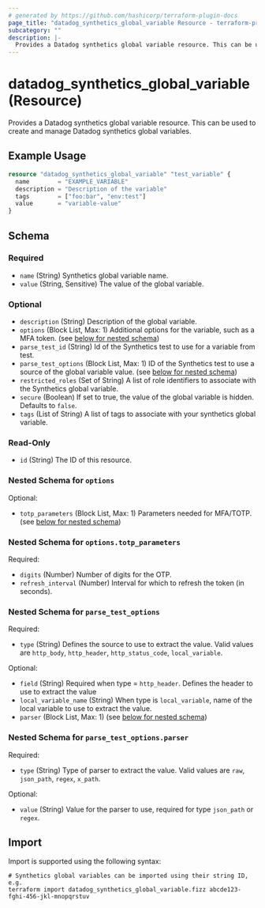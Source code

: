 ```yaml
---
# generated by https://github.com/hashicorp/terraform-plugin-docs
page_title: "datadog_synthetics_global_variable Resource - terraform-provider-datadog"
subcategory: ""
description: |-
  Provides a Datadog synthetics global variable resource. This can be used to create and manage Datadog synthetics global variables.
---
```


# datadog_synthetics_global_variable (Resource)

Provides a Datadog synthetics global variable resource. This can be used to create and manage Datadog synthetics global variables.

## Example Usage

```terraform
resource "datadog_synthetics_global_variable" "test_variable" {
  name        = "EXAMPLE_VARIABLE"
  description = "Description of the variable"
  tags        = ["foo:bar", "env:test"]
  value       = "variable-value"
}
```

<!-- schema generated by tfplugindocs -->
## Schema

### Required

- `name` (String) Synthetics global variable name.
- `value` (String, Sensitive) The value of the global variable.

### Optional

- `description` (String) Description of the global variable.
- `options` (Block List, Max: 1) Additional options for the variable, such as a MFA token. (see [below for nested schema](#nestedblock--options))
- `parse_test_id` (String) Id of the Synthetics test to use for a variable from test.
- `parse_test_options` (Block List, Max: 1) ID of the Synthetics test to use a source of the global variable value. (see [below for nested schema](#nestedblock--parse_test_options))
- `restricted_roles` (Set of String) A list of role identifiers to associate with the Synthetics global variable.
- `secure` (Boolean) If set to true, the value of the global variable is hidden. Defaults to `false`.
- `tags` (List of String) A list of tags to associate with your synthetics global variable.

### Read-Only

- `id` (String) The ID of this resource.

<a id="nestedblock--options"></a>
### Nested Schema for `options`

Optional:

- `totp_parameters` (Block List, Max: 1) Parameters needed for MFA/TOTP. (see [below for nested schema](#nestedblock--options--totp_parameters))

<a id="nestedblock--options--totp_parameters"></a>
### Nested Schema for `options.totp_parameters`

Required:

- `digits` (Number) Number of digits for the OTP.
- `refresh_interval` (Number) Interval for which to refresh the token (in seconds).



<a id="nestedblock--parse_test_options"></a>
### Nested Schema for `parse_test_options`

Required:

- `type` (String) Defines the source to use to extract the value. Valid values are `http_body`, `http_header`, `http_status_code`, `local_variable`.

Optional:

- `field` (String) Required when type = `http_header`. Defines the header to use to extract the value
- `local_variable_name` (String) When type is `local_variable`, name of the local variable to use to extract the value.
- `parser` (Block List, Max: 1) (see [below for nested schema](#nestedblock--parse_test_options--parser))

<a id="nestedblock--parse_test_options--parser"></a>
### Nested Schema for `parse_test_options.parser`

Required:

- `type` (String) Type of parser to extract the value. Valid values are `raw`, `json_path`, `regex`, `x_path`.

Optional:

- `value` (String) Value for the parser to use, required for type `json_path` or `regex`.

## Import

Import is supported using the following syntax:

```shell
# Synthetics global variables can be imported using their string ID, e.g.
terraform import datadog_synthetics_global_variable.fizz abcde123-fghi-456-jkl-mnopqrstuv
```
